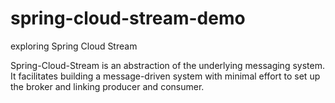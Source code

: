 # spring-cloud-stream-demo
exploring Spring Cloud Stream

Spring-Cloud-Stream is an abstraction of the underlying messaging system. It facilitates building a message-driven system with minimal effort to set up the broker and linking producer and consumer.
